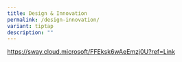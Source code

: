 ```yaml
---
title: Design & Innovation
permalink: /design-innovation/
variant: tiptap
description: ""
---
```

<p><a href="https://sway.cloud.microsoft/FFEksk6wAeEmzj0U?ref=Link" rel="noopener nofollow" target="_blank">https://sway.cloud.microsoft/FFEksk6wAeEmzj0U?ref=Link</a>
</p>